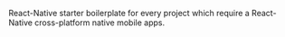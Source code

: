 React-Native starter boilerplate for every project which require a React-Native cross-platform native mobile apps.